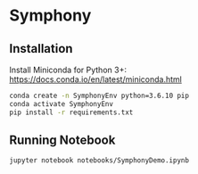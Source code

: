 # Symphony

## Installation

Install Miniconda for Python 3+: https://docs.conda.io/en/latest/miniconda.html

```bash
conda create -n SymphonyEnv python=3.6.10 pip
conda activate SymphonyEnv
pip install -r requirements.txt
```

## Running Notebook

```bash
jupyter notebook notebooks/SymphonyDemo.ipynb
```
